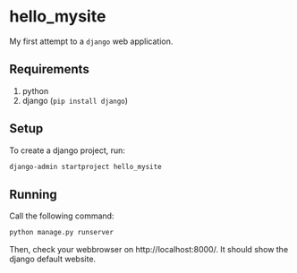 # hello_mysite
My first attempt to a `django` web application.

## Requirements
1. python
2. django (`pip install django`)


## Setup
To create a django project, run:
```bash
django-admin startproject hello_mysite
```


## Running
Call the following command:
```bash
python manage.py runserver
```

Then, check your webbrowser on http://localhost:8000/. It should show the django default website.
